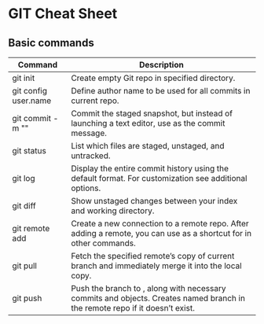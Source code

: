 # GIT Cheat Sheet

## Basic commands

| Command                     | Description                                                                                                                    |
|-----------------------------|--------------------------------------------------------------------------------------------------------------------------------|
| git init <directory>        | Create empty Git repo in specified directory.                                                                                  |
| git config user.name <name> | Define author name to be used for all commits in current repo.                                                                 |
| git commit -m "<message>"   | Commit the staged snapshot, but instead of launching a text editor, use <message> as the commit message.                       |
| git status                  | List which files are staged, unstaged, and untracked.                                                                          |
| git log                     | Display the entire commit history using the default format. For customization see additional options.                          |
| git diff                    | Show unstaged changes between your index and working directory.                                                                |
| git remote add <name> <url> | Create a new connection to a remote repo. After adding a remote, you can use <name> as a shortcut for <url> in other commands. |
| git pull <remote>           | Fetch the specified remote’s copy of current branch and immediately merge it into the local copy.                              |
| git push <remote> <branch>  | Push the branch to , along with necessary commits and objects. Creates named branch in the remote repo if it doesn’t exist.    |